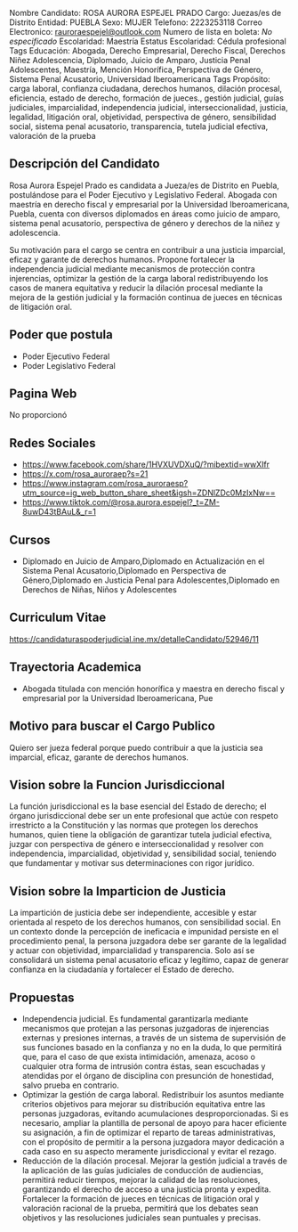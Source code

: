 Nombre Candidato: ROSA AURORA ESPEJEL PRADO
Cargo: Juezas/es de Distrito
Entidad: PUEBLA
Sexo: MUJER
Telefono: 2223253118
Correo Electronico: rauroraespejel@outlook.com
Numero de lista en boleta: *No especificado*
Escolaridad: Maestría
Estatus Escolaridad: Cédula profesional
Tags Educación: Abogada, Derecho Empresarial, Derecho Fiscal, Derechos Niñez Adolescencia, Diplomado, Juicio de Amparo, Justicia Penal Adolescentes, Maestría, Mención Honorífica, Perspectiva de Género, Sistema Penal Acusatorio, Universidad Iberoamericana
Tags Propósito: carga laboral, confianza ciudadana, derechos humanos, dilación procesal, eficiencia, estado de derecho, formación de jueces., gestión judicial, guías judiciales, imparcialidad, independencia judicial, interseccionalidad, justicia, legalidad, litigación oral, objetividad, perspectiva de género, sensibilidad social, sistema penal acusatorio, transparencia, tutela judicial efectiva, valoración de la prueba


## Descripción del Candidato 

Rosa Aurora Espejel Prado es candidata a Jueza/es de Distrito en Puebla, postulándose para el Poder Ejecutivo y Legislativo Federal. Abogada con maestría en derecho fiscal y empresarial por la Universidad Iberoamericana, Puebla, cuenta con diversos diplomados en áreas como juicio de amparo, sistema penal acusatorio, perspectiva de género y derechos de la niñez y adolescencia. 

Su motivación para el cargo se centra en contribuir a una justicia imparcial, eficaz y garante de derechos humanos.  Propone fortalecer la independencia judicial mediante mecanismos de protección contra injerencias, optimizar la gestión de la carga laboral redistribuyendo los casos de manera equitativa y reducir la dilación procesal mediante la mejora de la gestión judicial y la formación continua de jueces en técnicas de litigación oral.


## Poder que postula

- Poder Ejecutivo Federal
- Poder Legislativo Federal


## Pagina Web

No proporcionó


## Redes Sociales

- https://www.facebook.com/share/1HVXUVDXuQ/?mibextid=wwXIfr
- https://x.com/rosa_auroraep?s=21
- https://www.instagram.com/rosa_auroraesp?utm_source=ig_web_button_share_sheet&igsh=ZDNlZDc0MzIxNw==
- https://www.tiktok.com/@rosa.aurora.espejel?_t=ZM-8uwD43tBAuL&_r=1


## Cursos

- Diplomado en Juicio de Amparo,Diplomado en Actualización en el Sistema Penal Acusatorio,Diplomado en Perspectiva de Género,Diplomado en Justicia Penal para Adolescentes,Diplomado en Derechos de Niñas, Niños y Adolescentes


## Curriculum Vitae

https://candidaturaspoderjudicial.ine.mx/detalleCandidato/52946/11


## Trayectoria Academica

- Abogada titulada con mención honorífica y maestra en derecho fiscal y empresarial por la Universidad Iberoamericana, Pue


## Motivo para buscar el Cargo Publico

Quiero ser jueza federal porque puedo contribuir a que la justicia sea imparcial, eficaz, garante de derechos humanos.


## Vision sobre la Funcion Jurisdiccional

La función jurisdiccional es la base esencial del Estado de derecho; el órgano jurisdiccional debe ser un ente profesional que actúe con respeto irrestricto a la Constitución y las normas que protegen los derechos humanos, quien tiene la obligación de garantizar tutela judicial efectiva, juzgar con perspectiva de género e interseccionalidad y resolver con independencia, imparcialidad, objetividad y, sensibilidad social, teniendo que fundamentar y motivar sus determinaciones con rigor jurídico.


## Vision sobre la Imparticion de Justicia

La impartición de justicia debe ser independiente, accesible y estar orientada al respeto de los derechos humanos, con sensibilidad social. En un contexto donde la percepción de ineficacia e impunidad persiste en el procedimiento penal, la persona juzgadora debe ser garante de la legalidad y actuar con objetividad, imparcialidad y transparencia. Solo así se consolidará un sistema penal acusatorio eficaz y legítimo, capaz de generar confianza en la ciudadanía y fortalecer el Estado de derecho.


## Propuestas

- Independencia judicial. Es fundamental garantizarla mediante mecanismos que protejan a las personas juzgadoras de injerencias externas y presiones internas, a través de un sistema de supervisión de sus funciones basado en la confianza y no en la duda, lo que permitirá que, para el caso de que exista intimidación, amenaza, acoso o cualquier otra forma de intrusión contra éstas, sean escuchadas y atendidas por el órgano de disciplina con presunción de honestidad, salvo prueba en contrario.
- Optimizar la gestión de carga laboral. Redistribuir los asuntos mediante criterios objetivos para mejorar su distribución equitativa entre las personas juzgadoras, evitando acumulaciones desproporcionadas. Si es necesario, ampliar la plantilla de personal de apoyo para hacer eficiente su asignación, a fin de optimizar el reparto de tareas administrativas, con el propósito de permitir a la persona juzgadora mayor dedicación a cada caso en su aspecto meramente jurisdiccional y evitar el rezago.
- Reducción de la dilación procesal. Mejorar la gestión judicial a través de la aplicación de las guías judiciales de conducción de audiencias, permitirá reducir tiempos, mejorar la calidad de las resoluciones, garantizando el derecho de acceso a una justicia pronta y expedita. Fortalecer la formación de jueces en técnicas de litigación oral y valoración racional de la prueba, permitirá que los debates sean objetivos y las resoluciones judiciales sean puntuales y precisas.

